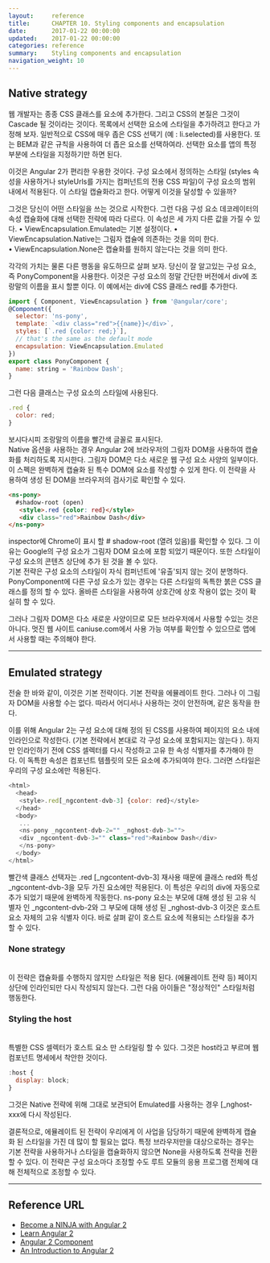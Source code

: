 ```yaml
---
layout:     reference
title:      CHAPTER 10. Styling components and encapsulation
date:       2017-01-22 00:00:00
updated:    2017-01-22 00:00:00
categories: reference
summary:    Styling components and encapsulation
navigation_weight: 10
---
```



## Native strategy

웹 개발자는 종종 CSS 클래스를 요소에 추가한다. 그리고 CSS의 본질은 그것이 Cascade 될 것이라는 것이다. 
목록에서 선택한 요소에 스타일을 추가하려고 한다고 가정해 보자. 일반적으로 CSS에 매우 좁은 CSS 선택기 (예 : li.selected)를 사용한다. 
또는 BEM과 같은 규칙을 사용하여 더 좁은 요소를 선택하여라. 선택한 요소를 앱의 특정 부분에 스타일을 지정하기만 하면 된다.<br/>

이것은 Angular 2가 편리한 우용한 것이다. 
구성 요소에서 정의하는 스타일 (styles 속성을 사용하거나 styleUrls를 가지는 컴퍼넌트의 전용 CSS 파일)이 구성 요소의 범위 내에서 적용된다. 
이 스타일 캡슐화라고 한다. 어떻게 이것을 달성할 수 있을까?<br/>

그것은 당신이 어떤 스타일을 쓰는 것으로 시작한다. 그런 다음 구성 요소 데코레이터의 속성 캡슐화에 대해 선택한 전략에 따라 다르다. 이 속성은 세 가지 다른 값을 가질 수 있다.
• ViewEncapsulation.Emulated는 기본 설정이다.
• ViewEncapsulation.Native는 그림자 캡슐에 의존하는 것을 의미 한다.  
• ViewEncapsulation.None은 캡슐화를 원하지 않는다는 것을 의미 한다.

각각의 가치는 물론 다른 행동을 유도하므로 살펴 보자. 당신이 잘 알고있는 구성 요소, 즉 PonyComponent을 사용한다. 
이것은 구성 요소의 정말 간단한 버전에서 div에 조랑말의 이름을 표시 할뿐 이다. 이 예에서는 div에 CSS 클래스 red를 추가한다.

```javascript
import { Component, ViewEncapsulation } from '@angular/core';
@Component({
  selector: 'ns-pony',
  template: `<div class="red">{{name}}</div>`,
  styles: [`.red {color: red;}`],
  // that's the same as the default mode
  encapsulation: ViewEncapsulation.Emulated
})
export class PonyComponent {
  name: string = 'Rainbow Dash';
}
```

그런 다음 클래스는 구성 요소의 스타일에 사용된다. 

```javascript
.red {
  color: red;
}
```

보시다시피 조랑말의 이름을 빨간색 글꼴로 표시된다. <br/>
Native 옵션을 사용하는 경우 Angular 2에 브라우저의 그림자 DOM을 사용하여 캡슐화를 처리하도록 지시한다. 그림자 DOM은 다소 새로운 웹 구성 요소 사양의 일부이다.
이 스펙은 완벽하게 캡슐화 된 특수 DOM에 요소를 작성할 수 있게 한다. 이 전략을 사용하여 생성 된 DOM을 브라우저의 검사기로 확인할 수 있다. 

```html
<ns-pony>
  #shadow-root (open)
   <style>.red {color: red}</style>
   <div class="red">Rainbow Dash</div>
</ns-pony>
```

inspector에 Chrome이 표시 할 # shadow-root (열려 있음)를 확인할 수 있다. 
그 이유는 Google의 구성 요소가 그림자 DOM 요소에 포함 되었기 때문이다. 또한 스타일이 구성 요소의 콘텐츠 상단에 추가 된 것을 볼 수 있다.<br/>
기본 전략은 구성 요소의 스타일이 자식 컴퍼넌트에 '유출'되지 않는 것이 분명하다. PonyComponent에 다른 구성 요소가 있는 경우는 다른 스타일의 독특한 붉은 CSS 클래스를 정의 할 수 있다.
올바른 스타일을 사용하여 상호간에 상호 작용이 없는 것이 확실히 할 수 있다. 

그러나 그림자 DOM은 다소 새로운 사양이므로 모든 브라우저에서 사용할 수있는 것은 아니다. 
멋진 웹 사이트 caniuse.com에서 사용 가능 여부를 확인할 수 있으므로 앱에서 사용할 때는 주의해야 한다.

**************************************************************************************************

## Emulated strategy

전술 한 바와 같이, 이것은 기본 전략이다. 
기본 전략을 에뮬레이트 한다. 그러나 이 그림자 DOM을 사용할 수는 없다. 따라서 어디서나 사용하는 것이 안전하며, 같은 동작을 한다.<br/>

이를 위해 Angular 2는 구성 요소에 대해 정의 된 CSS를 사용하여 페이지의 <head> 요소 내에 인라인으로 작성한다. 
(기본 전략에서 본대로 각 구성 요소에 포함되지는 않는다 ). 
하지만 인라인하기 전에 CSS 셀렉터를 다시 작성하고 고유 한 속성 식별자를 추가해야 한다. 이 독특한 속성은 컴포넌트 템플릿의 모든 요소에 추가되여야 한다. 
그러면 스타일은 우리의 구성 요소에만 적용된다.

```javascript
<html>
  <head>
   <style>.red[_ngcontent-dvb-3] {color: red}</style>
  </head>
  <body>
   ...
   <ns-pony _ngcontent-dvb-2="" _nghost-dvb-3="">
   <div _ngcontent-dvb-3="" class="red">Rainbow Dash</div>
   </ns-pony>
  </body>
</html>
```

빨간색 클래스 선택자는 .red [_ngcontent-dvb-3] 재사용 때문에 클래스 red와 특성 _ngcontent-dvb-3을 모두 가진 요소에만 적용된다.
이 특성은 우리의 div에 자동으로 추가 되었기 때문에 완벽하게 작동한다. 
ns-pony 요소는 부모에 대해 생성 된 고유 식별자 인 _ngcontent-dvb-2와 그 부모에 대해 생성 된 _nghost-dvb-3 이것은 호스트 요소 자체의 고유 식별자 이다. 
바로 살펴 같이 호스트 요소에 적용되는 스타일을 추가 할 수 있다.

### None strategy <br/><br/>

이 전략은 캡슐화를 수행하지 않지만 스타일은 적용 된다. (에뮬레이트 전략 등) 페이지 상단에 인라인되만 다시 작성되지 않는다. 그런 다음 아이들은 "정상적인" 스타일처럼 행동한다.<br/>

### Styling the host <br/><br/>

특별한 CSS 셀렉터가 호스트 요소 만 스타일링 할 수 있다. 그것은 host라고 부르며 웹 컴포넌트 명세에서 착안한 것이다.

```javascript
:host {
  display: block;
}
```

그것은 Native 전략에 위해 그대로 보관되어 Emulated를 사용하는 경우 [_nghost-xxx에 다시 작성된다.<br/>

결론적으로, 에뮬레이트 된 전략이 우리에게 이 사업을 담당하기 때문에 완벽하게 캡슐화 된 스타일을 가진 데 많이 할 필요는 없다. 
특정 브라우저만을 대상으로하는 경우는 기본 전략을 사용하거나 스타일을 캡슐화하지 않으면 None을 사용하도록 전략을 전환 할 수 있다. 
이 전략은 구성 요소마다 조정할 수도 루트 모듈의 응용 프로그램 전체에 대해 전체적으로 조정할 수 있다.


**************************************************************************************************


## Reference URL

- [Become a NINJA with Angular 2](https://books.ninja-squad.com/public/samples/Become_a_ninja_with_Angular2_sample.pdf)
- [Learn Angular 2](http://learnangular2.com/)
- [Angular 2 Component](https://www.tutorialspoint.com/angular2/)
- [An Introduction to Angular 2](http://angular-tips.com/blog/2015/05/an-introduction-to-angular-2/)